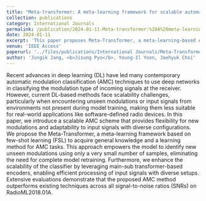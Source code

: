 ```yaml
---
title: "Meta-transformer: A meta-learning framework for scalable automatic modulation classification"
collection: publications
category: International Journals
permalink: /publication/2024-01-11-Meta-transformer:%20A%20meta-learning%20framework%20for%20scalable%20automatic%20modulation%20classification
date: 2024-01-11
excerpt: 'This paper proposes Meta-Transformer, a meta-learning-based AMC framework using few-shot learning and transformer-based encoders to achieve high performance and scalability with unseen modulations.'
venue: 'IEEE Access'
paperurl: '../files/publications/International Journals/Meta-Transformer_A_Meta-Learning_Framework_for_Scalable_Automatic_Modulation_Classification.pdf'
author: 'Jungik Jang, <b>Jisung Pyo</b>, Young-Il Yoon, Jaehyuk Choi'
---
```


Recent advances in deep learning (DL) have led many contemporary automatic modulation classification (AMC) techniques to use deep networks in classifying the modulation type of incoming signals at the receiver. However, current DL-based methods face scalability challenges, particularly when encountering unseen modulations or input signals from environments not present during model training, making them less suitable for real-world applications like software-defined radio devices. In this paper, we introduce a scalable AMC scheme that provides flexibility for new modulations and adaptability to input signals with diverse configurations. We propose the Meta-Transformer, a meta-learning framework based on few-shot learning (FSL) to acquire general knowledge and a learning method for AMC tasks. This approach empowers the model to identify new unseen modulations using only a very small number of samples, eliminating the need for complete model retraining. Furthermore, we enhance the scalability of the classifier by leveraging main-sub transformer-based encoders, enabling efficient processing of input signals with diverse setups. Extensive evaluations demonstrate that the proposed AMC method outperforms existing techniques across all signal-to-noise ratios (SNRs) on RadioML2018.01A.